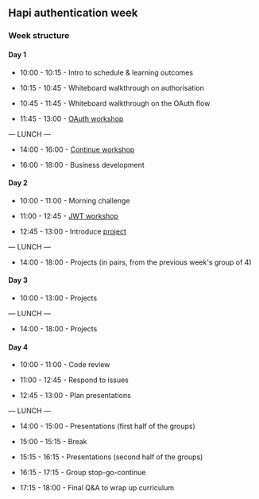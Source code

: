 ## Hapi authentication week

### Week structure

#### Day 1

+ 10:00 - 10:15 - Intro to schedule & learning outcomes

+ 10:15 - 10:45 - Whiteboard walkthrough on authorisation

+ 10:45 - 11:45 - Whiteboard walkthrough on the OAuth flow

+ 11:45 - 13:00 - [OAuth workshop](https://github.com/foundersandcoders/oauth)

— LUNCH —

+ 14:00 - 16:00 - [Continue workshop](https://github.com/foundersandcoders/oauth)

+ 16:00 - 18:00 - Business development

#### Day 2

+ 10:00 - 11:00 - Morning challenge

+ 11:00 - 12:45 - [JWT workshop](https://github.com/denesnori/fac10_jwt_workshop)

+ 12:45 - 13:00 - Introduce [project](./project.md)

— LUNCH —

+ 14:00 - 18:00 - Projects (in pairs, from the previous week's group of 4)

#### Day 3

+ 10:00 - 13:00 - Projects

— LUNCH —

+ 14:00 - 18:00 - Projects

#### Day 4
+ 10:00 - 11:00 - Code review

+ 11:00 - 12:45 - Respond to issues

+ 12:45 - 13:00 - Plan presentations

— LUNCH —

+ 14:00 - 15:00 - Presentations (first half of the groups)

+ 15:00 - 15:15 - Break

+ 15:15 - 16:15 - Presentations (second half of the groups)

+ 16:15 - 17:15 - Group stop-go-continue

+ 17:15 - 18:00 - Final Q&A to wrap up curriculum
